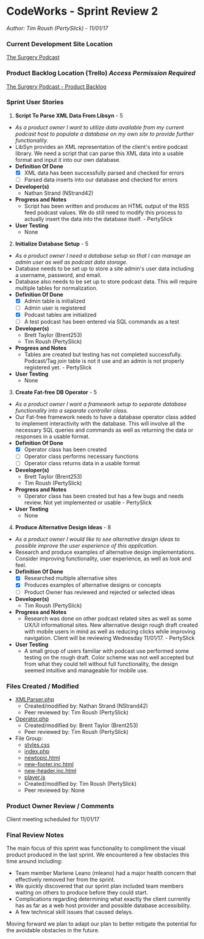 # CodeWorks - Sprint Review 2
*Author: Tim Roush (PertySlick) - 11/01/17*

### Current Development Site Location

[The Surgery Podcast](http://surgerypodcast.greenrivertech.net)

### Product Backlog Location (Trello) *Access Permission Required*

[The Surgery Podcast - Product Backlog](https://trello.com/b/6gTgrtVA/the-surgery-podcast-app)

### Sprint User Stories

1. **Script To Parse XML Data From Libsyn** - 5
  - *As a product owner I want to utilize data available from my current podcast host to populate a database on my own site to provide further functionality.*
  - LibSyn provides an XML representation of the client's entire podcast library.  We need a script that can parse this XML data into a usable format and input it into our own database.
  - **Definition Of Done**
    - [x] XML data has been successfully parsed and checked for errors
    - [ ] Parsed data inserts into our database and checked for errors
  - **Developer(s)**
    - Nathan Strand (NStrand42)
  - **Progress and Notes**
    - Script has been written and produces an HTML output of the RSS feed podcast values.  We do still need to modify this process to actually insert the data into the database itself. - PertySlick
  - **User Testing**
    - None

2. **Initialize Database Setup** - 5
  - *As a product owner I need a database setup so that I can manage an admin user as well as podcast data storage.*
  - Database needs to be set up to store a site admin's user data including a username, password, and email.
  - Database also needs to be set up to store podcast data.  This will require multiple tables for normalization.
  - **Definition Of Done**
    - [x] Admin table is initialized
    - [ ] Admin user is registered
    - [x] Podcast tables are initialized
    - [ ] A test podcast has been entered via SQL commands as a test
  - **Developer(s)**
    - Brett Taylor (Brent253)
    - Tim Roush (PertySlick)
  - **Progress and Notes**
    - Tables are created but testing has not completed successfully.  Podcast/Tag join table is not it use and an admin is not properly registered yet. - PertySlick
  - **User Testing**
    - None

3. **Create Fat-free DB Operator** - 5
  - *As a product owner I want a framework setup to separate database functionality into a separate controller class.*
  - Our Fat-free framework needs to have a database operator class added to implement interactivity with the database.  This will involve all the necessary SQL queries and commands as well as returning the data or responses in a usable format.
  - **Definition Of Done**
    - [x] Operator class has been created
    - [ ] Operator class performs necessary functions
    - [ ] Operator class returns data in a usable format
  - **Developer(s)**
    - Brett Taylor (Brent253)
    - Tim Roush (PertySlick)
  - **Progress and Notes**
    - Operator class has been created but has a few bugs and needs review.  Not yet implemented or usable - PertySlick
  - **User Testing**
    - None

4. **Produce Alternative Design Ideas** - 8
  - *As a product owner I would like to see alternative design ideas to possible improve the user experience of this application.*
  - Research and produce examples of alternative design implementations.  Consider improving functionality, user experience, as well as look and feel.
  - **Definition Of Done**
    - [x] Researched multiple alternative sites
    - [x] Produces examples of alternative designs or concepts
    - [ ] Product Owner has reviewed and rejected or selected ideas
  - **Developer(s)**
    - Tim Roush (PertySlick)
  - **Progress and Notes**
    - Research was done on other podcast related sites as well as some UX/UI informational sites.  New alternative design rough draft created with mobile users in mind as well as reducing clicks while improving navigation.  Client will be reviewing Wednesday 11/01/17. - PertySlick
  - **User Testing**
    - A small group of users familiar with podcast use performed some testing on the rough draft.  Color scheme was not well accepted but from what they could tell without full functionality, the design seemed intuitive and manageable for mobile use.

### Files Created / Modified

- [XMLParser.php](https://github.com/PertySlick/surgery-podcast-app/blob/master/classes/XmlParser.php)
  - Created/modified by: Nathan Strand (NStrand42)
  - Peer reviewed by: Tim Roush (PertySlick)
- [Operator.php](https://github.com/PertySlick/surgery-podcast-app/blob/master/dboperator.php)
  - Created/modified by: Brent Taylor (Brent253)
  - Peer reviewed by: Tim Roush (PertySlick)
- File Group:
  - [styles.css](https://github.com/PertySlick/surgery-podcast-app/blob/master/css/styles.css)
  - [index.php](https://github.com/PertySlick/surgery-podcast-app/blob/master/index.php)
  - [newtopic.html](https://github.com/PertySlick/surgery-podcast-app/blob/master/view/newtopic.html)
  - [new-footer.inc.html](https://github.com/PertySlick/surgery-podcast-app/blob/master/includes/new-footer.inc.html)
  - [new-header.inc.html](https://github.com/PertySlick/surgery-podcast-app/blob/master/includes/new-header.inc.html)
  - [player.js](https://github.com/PertySlick/surgery-podcast-app/blob/master/js/player.js)
  - Created/modified by: Tim Roush (PertySlick)
  - Peer reviewed by: None

### Product Owner Review / Comments

Client meeting scheduled for 11/01/17

### Final Review Notes

The main focus of this sprint was functionality to compliment the visual product produced in the last sprint.  We encountered a few obstacles this time around including:
  - Team member Marlene Leano (mleano) had a major health concern that effectively removed her from the sprint.
  - We quickly discovered that our sprint plan included team members waiting on others to produce before they could start.
  - Complications regarding determining what exactly the client currently has as far as a web host provider and possible database accessibility.
  - A few technical skill issues that caused delays.

Moving forward we plan to adapt our plan to better mitigate the potential for the avoidable obstacles in the future.